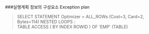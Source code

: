 ###실행계획 정보의 구성요소 
Exception plan  
> SELECT STATEMENT Optimizer = ALL_ROWs (Cost=3, Card=2, Bytes=114) 
> NESTED LOOPS :  
> TABLE ACCESS ( BY INDEX ROWID ) OF 'EMP' (TABLE)
